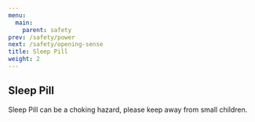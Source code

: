```yaml
---
menu:
  main:
    parent: safety
prev: /safety/power
next: /safety/opening-sense
title: Sleep Pill
weight: 2
---
```


## Sleep Pill


Sleep Pill can be a choking hazard, please keep away from small children. 
